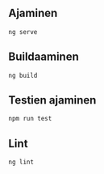 ## Ajaminen

`ng serve`

## Buildaaminen

`ng build`

## Testien ajaminen

`npm run test`

## Lint

`ng lint`
